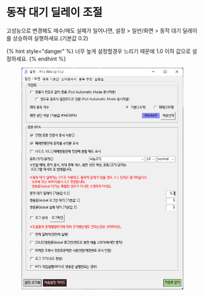 # 동작 대기 딜레이 조절

고성능으로 변경해도 매수/매도 실패가 일어나면, 설정 > 일반/화면 > 동작 대기 딜레이를 상승하여 실행하세요.(기본값 0.2)

{% hint style="danger" %}
너무 높게 설정할경우 느리기 때문에 1.0 이하 값으로 설정하세요.
{% endhint %}

<figure><img src="../.gitbook/assets/image (3) (1).png" alt=""><figcaption></figcaption></figure>
